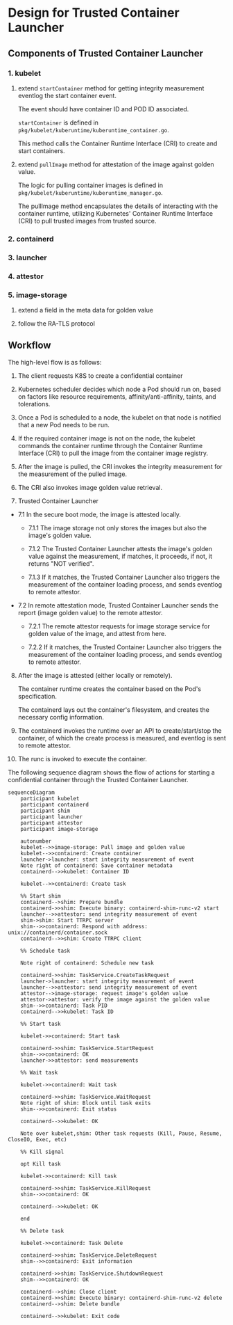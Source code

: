 # Design for Trusted Container Launcher

## Components of Trusted Container Launcher

### 1. kubelet

1. extend `startContainer` method for getting integrity measurement eventlog the start container event.

   The event should have container ID and POD ID associated.  

   `startContainer` is defined in `pkg/kubelet/kuberuntime/kuberuntime_container.go`.

   This method calls the Container Runtime Interface (CRI) to create and start containers.


2. extend `pullImage` method for attestation of the image against golden value.

   The logic for pulling container images is defined in `pkg/kubelet/kuberuntime/kuberuntime_manager.go`.

   The pullImage method encapsulates the details of interacting with the container runtime, utilizing Kubernetes' Container Runtime Interface (CRI) to pull trusted images from trusted source.

   
   

### 2. containerd

### 3. launcher 

### 4. attestor

### 5. image-storage

1. extend a field in the meta data for golden value

2. follow the RA-TLS protocol 

    

## Workflow

The high-level flow is as follows:

1. The client requests K8S to create a confidential container

2. Kubernetes scheduler decides which node a Pod should run on, based on factors like resource requirements, affinity/anti-affinity, taints, and tolerations.

3. Once a Pod is scheduled to a node, the kubelet on that node is notified that a new Pod needs to be run.

4. If the required container image is not on the node, the kubelet commands the container runtime through the Container Runtime Interface (CRI) to pull the image from the container image registry.

5. After the image is pulled, the CRI invokes the integrity measurement for the measurement of the pulled image.

6. The CRI also invokes image golden value retrieval.

7. Trusted Container Launcher

  - 7.1 In the secure boot mode, the image is attested locally.
  
    - 7.1.1 The image storage not only stores the images but also the image's golden value.
  
    - 7.1.2 The Trusted Container Launcher attests the image's golden value against the measurement, if matches, it proceeds, if not, it returns "NOT verified".

    - 7.1.3 If it matches, the Trusted Container Launcher also triggers the measurement of the container loading process, and sends eventlog to remote attestor.

  - 7.2 In remote attestation mode, Trusted Container Launcher sends the report (image golden value) to the remote attestor. 
      
    - 7.2.1 The remote attestor requests for image storage service for golden value of the image, and attest from here. 
      
    - 7.2.2 If it matches, the Trusted Container Launcher also triggers the measurement of the container loading process, and sends eventlog to remote attestor.

8. After the image is attested (either locally or remotely).

   The container runtime creates the container based on the Pod's specification.

   The containerd lays out the container's filesystem, and creates the necessary config information.

10. The containerd invokes the runtime over an API to create/start/stop the container, of which the create process is measured, and eventlog is sent to remote attestor.

11. The runc is invoked to execute the container.




The following sequence diagram shows the flow of actions for starting a confidential container through the Trusted Container Launcher.

```mermaid
sequenceDiagram
    participant kubelet
    participant containerd
    participant shim
    participant launcher
    participant attestor
    participant image-storage

    autonumber
    kubelet-->>image-storage: Pull image and golden value
    kubelet-->>containerd: Create container
    launcher->launcher: start integrity measurement of event
    Note right of containerd: Save container metadata
    containerd-->>kubelet: Container ID

    kubelet-->>containerd: Create task

    %% Start shim
    containerd-->shim: Prepare bundle
    containerd->>shim: Execute binary: containerd-shim-runc-v2 start
    launcher-->>attestor: send integrity measurement of event
    shim->shim: Start TTRPC server
    shim-->>containerd: Respond with address: unix://containerd/container.sock
    containerd-->>shim: Create TTRPC client

    %% Schedule task

    Note right of containerd: Schedule new task

    containerd->>shim: TaskService.CreateTaskRequest
    launcher->launcher: start integrity measurement of event
    launcher-->>attestor: send integrity measurement of event
    attestor-->image-storage: request image's golden value
    attestor->attestor: verify the image against the golden value
    shim-->>containerd: Task PID
    containerd-->>kubelet: Task ID

    %% Start task

    kubelet->>containerd: Start task

    containerd->>shim: TaskService.StartRequest
    shim-->>containerd: OK
    launcher->>attestor: send measurements

    %% Wait task

    kubelet->>containerd: Wait task

    containerd->>shim: TaskService.WaitRequest
    Note right of shim: Block until task exits
    shim-->>containerd: Exit status

    containerd-->>kubelet: OK

    Note over kubelet,shim: Other task requests (Kill, Pause, Resume, CloseIO, Exec, etc)

    %% Kill signal

    opt Kill task

    kubelet->>containerd: Kill task

    containerd->>shim: TaskService.KillRequest
    shim-->>containerd: OK

    containerd-->>kubelet: OK

    end

    %% Delete task

    kubelet->>containerd: Task Delete

    containerd->>shim: TaskService.DeleteRequest
    shim-->>containerd: Exit information

    containerd->>shim: TaskService.ShutdownRequest
    shim-->>containerd: OK

    containerd-->shim: Close client
    containerd->>shim: Execute binary: containerd-shim-runc-v2 delete
    containerd-->shim: Delete bundle

    containerd-->>kubelet: Exit code
```

